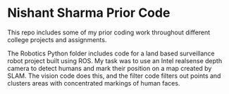 # Nishant Sharma Prior Code

This repo includes some of my prior coding work throughout different college projects and assignments. 

The Robotics Python folder includes code for a land based surveillance robot project built using ROS. My task was to use an Intel realsense depth camera to detect humans and mark their position on a map created by SLAM. The vision code does this, and the filter code filters out points and clusters areas with concentrated markings of human faces. 

